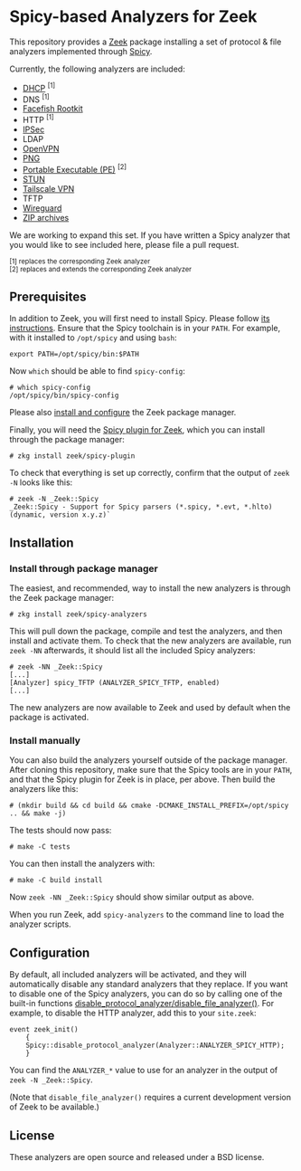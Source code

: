 
# Spicy-based Analyzers for Zeek

This repository provides a [Zeek](https://github.com/zeek/zeek)
package installing a set of protocol & file analyzers implemented
through [Spicy](https://github.com/zeek/spicy).

Currently, the following analyzers are included:

- [DHCP](https://github.com/zeek/spicy-dhcp) <sup>[1]</sup>
- DNS <sup>[1]</sup>
- [Facefish Rootkit](https://github.com/zeek/spicy-analyzers/tree/main/analyzer/facefish_rootkit)
- HTTP <sup>[1]</sup>
- [IPSec](http://github.com/corelight/zeek-spicy-ipsec)
- LDAP
- [OpenVPN](http://github.com/corelight/zeek-spicy-openvpn)
- [PNG](https://github.com/zeek/spicy-png)
- [Portable Executable (PE)](https://github.com/zeek/spicy-pe) <sup>[2]</sup>
- [STUN](http://github.com/corelight/zeek-spicy-stun)
- [Tailscale VPN](http://github.com/corelight/zeek-spicy-wireguard)
- TFTP
- [Wireguard](http://github.com/corelight/zeek-spicy-wireguard)
- [ZIP archives](https://github.com/zeek/spicy-zip)

We are working to expand this set. If you have written a Spicy
analyzer that you would like to see included here, please file a pull
request.

<sup>[1] replaces the corresponding Zeek analyzer</sup>\
<sup>[2] replaces and extends the corresponding Zeek analyzer</sup>

## Prerequisites

In addition to Zeek, you will first need to install Spicy. Please
follow [its instructions](https://docs.zeek.org/projects/spicy/en/latest/installation.html).
Ensure that the Spicy toolchain is in your ``PATH``. For example, with
it installed to `/opt/spicy` and using `bash`:

    export PATH=/opt/spicy/bin:$PATH

Now `which` should be able to find `spicy-config`:

    # which spicy-config
    /opt/spicy/bin/spicy-config

Please also [install and configure](https://docs.zeek.org/projects/package-manager/en/stable/quickstart.html)
the Zeek package manager.

Finally, you will need the [Spicy plugin for
Zeek](https://github.com/zeek/spicy-plugin), which you can install
through the package manager:

    # zkg install zeek/spicy-plugin

To check that everything is set up correctly, confirm that the output of
`zeek -N` looks like this:

    # zeek -N _Zeek::Spicy
    _Zeek::Spicy - Support for Spicy parsers (*.spicy, *.evt, *.hlto) (dynamic, version x.y.z)`

## Installation

### Install through package manager

The easiest, and recommended, way to install the new analyzers is
through the Zeek package manager:

    # zkg install zeek/spicy-analyzers

This will pull down the package, compile and test the analyzers, and
then install and activate them. To check that the new analyzers are
available, run `zeek -NN` afterwards, it should list all the included
Spicy analyzers:

    # zeek -NN _Zeek::Spicy
    [...]
    [Analyzer] spicy_TFTP (ANALYZER_SPICY_TFTP, enabled)
    [...]

The new analyzers are now available to Zeek and used by default when
the package is activated.

### Install manually

You can also build the analyzers yourself outside of the package
manager. After cloning this repository, make sure that the Spicy tools are
in your `PATH`, and that the Spicy plugin for Zeek is in place, per
above. Then build the analyzers like this:

    # (mkdir build && cd build && cmake -DCMAKE_INSTALL_PREFIX=/opt/spicy .. && make -j)

The tests should now pass:

    # make -C tests

You can then install the analyzers with:

    # make -C build install

Now `zeek -NN _Zeek::Spicy` should show similar output as above.

When you run Zeek, add `spicy-analyzers` to the command line to load
the analyzer scripts.

## Configuration

By default, all included analyzers will be activated, and they will
automatically disable any standard analyzers that they replace. If you
want to disable one of the Spicy analyzers, you can do so by calling
one of the built-in functions
[disable_protocol_analyzer/disable_file_analyzer()](https://docs.zeek.org/projects/spicy/en/latest/zeek.html#functions).
For example, to disable the HTTP analyzer, add this to your
`site.zeek`:

```.zeek
event zeek_init()
    {
    Spicy::disable_protocol_analyzer(Analyzer::ANALYZER_SPICY_HTTP);
    }
```

You can find the `ANALYZER_*` value to use for an analyzer in the
output of `zeek -N _Zeek::Spicy`.

(Note that `disable_file_analyzer()` requires a current development
version of Zeek to be available.)

## License

These analyzers are open source and released under a BSD license.
